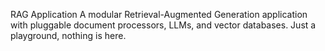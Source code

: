 RAG Application
A modular Retrieval-Augmented Generation application with pluggable document processors, LLMs, and vector databases.
Just a playground, nothing is here.